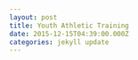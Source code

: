 ```yaml
---
layout: post
title: Youth Athletic Training
date: 2015-12-15T04:39:00.000Z
categories: jekyll update
---
```


